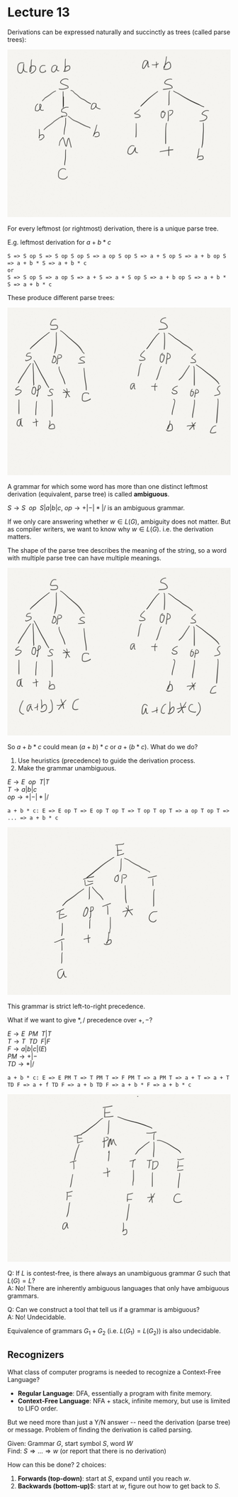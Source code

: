 # Lecture 13

Derivations can be expressed naturally and succinctly as trees (called parse trees):

![13-01](pic/13-01.png)

For every leftmost (or rightmost) derivation, there is a unique parse tree.

E.g. leftmost derivation for $a + b * c$

```
S => S op S => S op S op S => a op S op S => a + S op S => a + b op S => a + b * S => a + b * c
or
S => S op S => a op S => a + S => a + S op S => a + b op S => a + b * S => a + b * c
```

These produce different parse trees:

![13-02](pic/13-02.png)

A grammar for which some word has more than one distinct leftmost derivation (equivalent, parse tree) is called **ambiguous**.

$S\rightarrow S\enspace op\enspace S|a|b|c$, $op\rightarrow +|-|*|/$ is an ambiguous grammar.

If we only care answering whether $w\in L(G)$, ambiguity does not matter. But as compiler writers, we want to know why $w \in L(G)$. i.e. the derivation matters.

The shape of the parse tree describes the meaning of the string, so a word with multiple parse tree can have multiple meanings.

![13-03](pic/13-03.png)

So $a+b*c$ could mean $(a+b)*c$ or $a+(b*c)$. What do we do?

1. Use heuristics (precedence) to guide the derivation process.
2. Make the grammar unambiguous.

$E\rightarrow E\enspace op\enspace T|T$   
$T\rightarrow a|b|c$     
$op\rightarrow +|-|*|/$

```
a + b * c: E => E op T => E op T op T => T op T op T => a op T op T => ... => a + b * c
```

![13-04](pic/13-04.png)

This grammar is strict left-to-right precedence.

What if we want to give $*,/$ precedence over $+, -$?

$E\rightarrow E\enspace PM\enspace T|T$    
$T\rightarrow T\enspace TD\enspace F|F$     
$F\rightarrow a|b|c|(E)$    
$PM\rightarrow +|-$     
$TD\rightarrow *|/$

```
a + b * c: E => E PM T => T PM T => F PM T => a PM T => a + T => a + T TD F => a + f TD F => a + b TD F => a + b * F => a + b * c
```

![13-05](pic/13-05.png)

Q: If $L$ is contest-free, is there always an unambiguous grammar $G$ such that $L(G)=L$?    
A: No! There are inherently ambiguous languages that only have ambiguous grammars.

Q: Can we construct a tool that tell us if a grammar is ambiguous?     
A: No! Undecidable.

Equivalence of grammars $G_1+G_2$ (i.e. $L(G_1)=L(G_2)$) is also undecidable.

## Recognizers

What class of computer programs is needed to recognize a Context-Free Language?

* **Regular Language**: DFA, essentially a program with finite memory.
* **Context-Free Language**: NFA + stack, infinite memory, but use is limited to LIFO order.

But we need more than just a Y/N answer -- need the derivation (parse tree) or message. Problem of finding the derivation is called parsing.

Given: Grammar $G$, start symbol $S$, word $W$   
Find: $S\Rightarrow ... \Rightarrow w$ (or report that there is no derivation)

How can this be done? 2 choices:

1. **Forwards (top-down)**: start at $S$, expand until you reach $w$.
2. **Backwards (bottom-up)**$: start at $w$, figure out how to get back to $S$.

